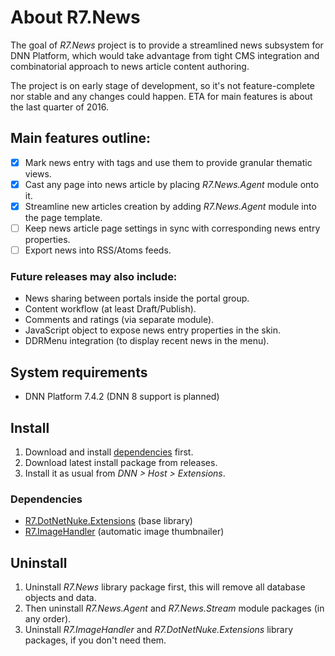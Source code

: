 # About R7.News

The goal of *R7.News* project is to provide a streamlined news subsystem for DNN Platform, 
which would take advantage from tight CMS integration and combinatorial approach to news article content authoring.

The project is on early stage of development, so it's not feature-complete nor stable and any changes could happen. 
ETA for main features is about the last quarter of 2016.

## Main features outline:

- [x] Mark news entry with tags and use them to provide granular thematic views.
- [x] Cast any page into news article by placing *R7.News.Agent* module onto it.
- [x] Streamline new articles creation by adding *R7.News.Agent* module into the page template.
- [ ] Keep news article page settings in sync with corresponding news entry properties.
- [ ] Export news into RSS/Atoms feeds.

### Future releases may also include:

* News sharing between portals inside the portal group.
* Content workflow (at least Draft/Publish).
* Comments and ratings (via separate module).
* JavaScript object to expose news entry properties in the skin.
* DDRMenu integration (to display recent news in the menu).

## System requirements

* DNN Platform 7.4.2 (DNN 8 support is planned)

## Install

1. Download and install [dependencies](#dependencies) first.
2. Download latest install package from releases.
3. Install it as usual from *DNN &gt; Host &gt; Extensions*.

### <a name="dependencies">Dependencies</a>

* [R7.DotNetNuke.Extensions](https://github.com/roman-yagodin/R7.DotNetNuke.Extensions) (base library)
* [R7.ImageHandler](https://github.com/roman-yagodin/R7.ImageHandler) (automatic image thumbnailer)

## Uninstall

1. Uninstall *R7.News* library package first, this will remove all database objects and data.
2. Then uninstall *R7.News.Agent* and *R7.News.Stream* module packages (in any order).
3. Uninstall *R7.ImageHandler* and *R7.DotNetNuke.Extensions* library packages, if you don't need them.
